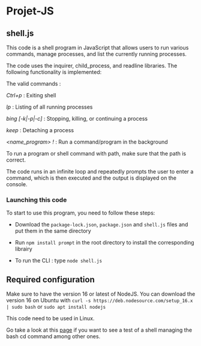 # Projet-JS

## shell.js

This code is a shell program in JavaScript that allows users to run various commands, manage processes, and list the currently running processes. 

The code uses the inquirer, child_process, and readline libraries. The following functionality is implemented:

The valid commands :

_Ctrl+p_ : Exiting shell

_lp_ : Listing of all running processes

_bing [-k|-p|-c] <PID>_ : Stopping, killing, or continuing a process

_keep <PID>_ : Detaching a process
  
_<name_program> !_ : Run a command/program in the background

To run a program or shell command with path, make sure that the path is correct.

The code runs in an infinite loop and repeatedly prompts the user to enter a command, which is then executed and the output is displayed on the console.

### Launching this code

To start to use this program, you need to follow these steps:

* Download the  `package-lock.json`, `package.json` and `shell.js` files and put them in the same directory

* Run `npm install prompt` in the root directory to install the corresponding librairy

* To run the CLI : type `node shell.js`

## Required configuration

Make sure to have the version 16 or latest of NodeJS. You can download the version 16 on Ubuntu with `curl -s https://deb.nodesource.com/setup_16.x | sudo bash` or `sudo apt install nodejs`

This code need to be used in Linux.

Go take a look at this [page](https://github.com/Julie-mg/Projet-JS.git) if you want to see a test of a shell managing the bash cd command among other ones.

